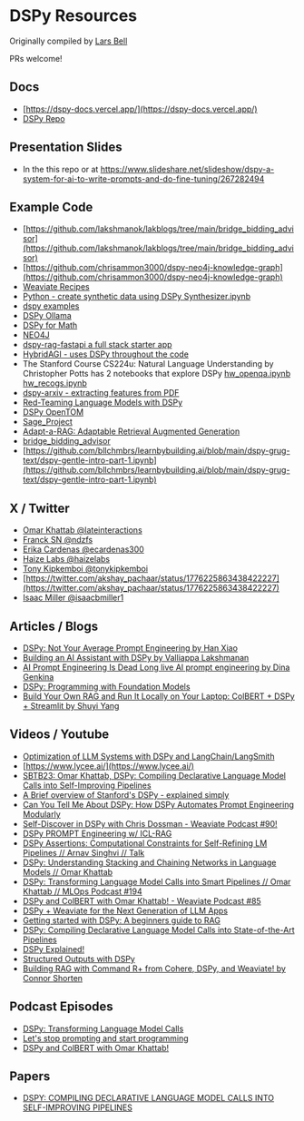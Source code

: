 # DSPy Resources
Originally compiled by [Lars Bell](https://www.linkedin.com/in/larsbell/)

PRs welcome!

## Docs
- [https://dspy-docs.vercel.app/](https://dspy-docs.vercel.app/)
- [DSPy Repo](https://github.com/stanfordnlp/dspy)

## Presentation Slides
- In the this repo or at
[  https://www.slideshare.net/slideshow/dspy-a-system-for-ai-to-write-prompts-and-do-fine-tuning/267282494
](https://www.slideshare.net/slideshow/dspy-a-system-for-ai-to-write-prompts-and-do-fine-tuning/267282494)

## Example Code
- [https://github.com/lakshmanok/lakblogs/tree/main/bridge_bidding_advisor](https://github.com/lakshmanok/lakblogs/tree/main/bridge_bidding_advisor)
- [https://github.com/chrisammon3000/dspy-neo4j-knowledge-graph](https://github.com/chrisammon3000/dspy-neo4j-knowledge-graph)
- [Weaviate Recipes](https://github.com/weaviate/recipes/tree/main/integrations/dspy)
- [Python - create synthetic data using DSPy Synthesizer.ipynb](https://github.com/AmitXShukla/RPA/blob/8b7930e5563d1d6ea4940054cbd524b50bf728e5/notebooks/Python%20-%20create%20synthetic%20data%20using%20DSPy%20Synthesizer.ipynb)
- [dspy examples](https://github.com/epec254/dspy_examples)
- [DSPy Ollama](https://github.com/INF800/dspy-examples/blob/main/ollama/.ipynb_checkpoints/intro_ollama-checkpoint.ipynb)
- [DSPy for Math](https://github.com/ganarajpr/dspy-examples)
- [NEO4J](https://github.com/tomasonjo/blogs/blob/7704f3c1aa393fa8300550d3f1795b52e7209c0b/llm/dspy_example.ipynb#L36)
- [dspy-rag-fastapi  a full stack starter app](https://github.com/diicellman/dspy-rag-fastapi)
- [HybridAGI  - uses DSPy throughout the code](https://github.com/SynaLinks/HybridAGI)
- The Stanford Course CS224u: Natural Language Understanding by Christopher Potts has 2 notebooks that explore DSPy [hw_openqa.ipynb](https://github.com/cgpotts/cs224u/blob/1a2592e6106709e3c712f5c9538b3fef66316a00/hw_openqa.ipynb#L909) [hw_recogs.ipynb](https://github.com/cgpotts/cs224u/blob/1a2592e6106709e3c712f5c9538b3fef66316a00/hw_recogs.ipynb#L1650)
- [dspy-arxiv - extracting features from PDF](https://github.com/S1M0N38/dspy-arxiv)
- [Red-Teaming Language Models with DSPy](https://github.com/haizelabs/dspy-redteam)
- [DSPy OpenTOM](https://github.com/plastic-labs/dspy-opentom)
- [Sage_Project](https://github.com/JoonhyeonKim/Sage_Project/tree/main)
- [Adapt-a-RAG: Adaptable Retrieval Augmented Generation](https://github.com/Josephrp/adapt-a-rag)
- [bridge_bidding_advisor](https://github.com/lakshmanok/lakblogs/blob/548a6a9f46b399d2453077264ec313b4d5674479/bridge_bidding_advisor/README.md?plain=1)
- [https://github.com/bllchmbrs/learnbybuilding.ai/blob/main/dspy-grug-text/dspy-gentle-intro-part-1.ipynb](https://github.com/bllchmbrs/learnbybuilding.ai/blob/main/dspy-grug-text/dspy-gentle-intro-part-1.ipynb)


## X / Twitter
- [Omar Khattab @lateinteractions](https://twitter.com/lateinteraction)
- [Franck SN @ndzfs](https://twitter.com/ndzfs)
- [Erika Cardenas @ecardenas300](https://twitter.com/ecardenas300)
- [Haize Labs @haizelabs](https://twitter.com/haizelabs)
- [Tony Kipkemboi @tonykipkemboi](https://twitter.com/tonykipkemboi)
- [https://twitter.com/akshay_pachaar/status/1776225863438422227](https://twitter.com/akshay_pachaar/status/1776225863438422227)
- [Isaac Miller @isaacbmiller1](https://twitter.com/isaacbmiller1)

## Articles / Blogs
- [DSPy: Not Your Average Prompt Engineering by Han Xiao](https://jina.ai/news/dspy-not-your-average-prompt-engineering/)
- [Building an AI Assistant with DSPy by Valliappa Lakshmanan](https://www.linkedin.com/pulse/building-ai-assistant-dspy-valliappa-lakshmanan-vgnsc/)
- [AI Prompt Engineering Is Dead Long live AI prompt engineering by Dina Genkina](https://spectrum.ieee.org/prompt-engineering-is-dead)
- [DSPy: Programming with Foundation Models](https://lightning.ai/lightning-ai/studios/dspy-programming-with-foundation-models)
- [Build Your Own RAG and Run It Locally on Your Laptop: ColBERT + DSPy + Streamlit by Shuyi Yang](https://towardsdatascience.com/rag-on-your-laptop-colbert-dspy-streamlit-c206ea92188f)

## Videos / Youtube
- [Optimization of LLM Systems with DSPy and LangChain/LangSmith ](https://www.youtube.com/watch?v=4EXOmWeqXRc)
- [https://www.lycee.ai/](https://www.lycee.ai/)
- [SBTB23: Omar Khattab, DSPy: Compiling Declarative Language Model Calls into Self-Improving Pipelines](https://youtu.be/Dt3H2ninoeY?si=B3tXLmcs0iTHfVIr)
- [A Brief overview of Stanford's DSPy - explained simply](https://youtu.be/njVKMqs9lxU?si=5pvGv6FORhYMO1hq)
- [Can You Tell Me About DSPy: How DSPy Automates Prompt Engineering Modularly](https://youtu.be/zBb8XQZ4ksI?si=GemHdyncqa5ILqKH)
- [Self-Discover in DSPy with Chris Dossman - Weaviate Podcast #90!](https://youtu.be/iC64q1gFWiY?si=iQsZPw0RsP8SFlMB)
- [DSPy PROMPT Engineering w/ ICL-RAG](https://youtube.com/playlist?list=PLgy71-0-2-F00lrRr2EzzTdnbJXax6sn2&si=sYQdqnNOi6F8HWCZ)
- [DSPy Assertions: Computational Constraints for Self-Refining LM Pipelines // Arnav Singhvi // Talk](https://youtu.be/NRc-y5Y70xU?si=yfSscdntHrjZ7UXZ)
- [DSPy: Understanding Stacking and Chaining Networks in Language Models // Omar Khattab](https://youtu.be/LzUI3Xk-qE0?si=rRa6pKxHbDOVy8Qb)
- [DSPy: Transforming Language Model Calls into Smart Pipelines // Omar Khattab // MLOps Podcast #194](https://youtu.be/NoaDWKHdkHg?si=jChb2z0E9Lz2l6si)
- [DSPy and ColBERT with Omar Khattab! - Weaviate Podcast #85](https://youtu.be/CDung1LnLbY?si=J-fMOA-P2L8NPSo6)
- [DSPy + Weaviate for the Next Generation of LLM Apps](https://youtu.be/ickqCzFxWj0?si=h_0jP_vPM3e-iZ7w)
- [Getting started with DSPy: A beginners guide to RAG](https://youtu.be/NxFj8Vv0fWY?si=1k-pnIwsCVnLhAmv)
- [DSPy: Compiling Declarative Language Model Calls into State-of-the-Art Pipelines](https://www.youtube.com/live/im7bCLW2aM4?si=ZUFopGD8AZ4CON4q)
- [DSPy Explained!](https://youtu.be/41EfOY0Ldkc?si=72nT2qLq2IOVEfvF)
- [Structured Outputs with DSPy](https://youtu.be/tVw3CwrN5-8?si=2vyBDUJnHAYtSaXT)
- [Building RAG with Command R+ from Cohere, DSPy, and Weaviate! by Connor Shorten](https://youtu.be/6dgXALb_5Ag?si=lWPP7NHmJrY1BvU5)

## Podcast Episodes
- [DSPy: Transforming Language Model Calls](https://podcasters.spotify.com/pod/show/mlops/episodes/DSPy-Transforming-Language-Model-Calls-into-Smart-Pipelines--Omar-Khattab--194-e2cpuga/a-aamov01)
- [Let's stop prompting and start programming](https://podcasters.spotify.com/pod/show/yet-another-infra/episodes/Lets-stop-prompting-and-start-programming----Chat-with-Omar-about-DSPy-e2b6og4/a-aahogbm)
- [DSPy and ColBERT with Omar Khattab!](https://podcasters.spotify.com/pod/show/weaviate/episodes/DSPy-and-ColBERT-with-Omar-Khattab----Weaviate-Podcast-85-e2effki/a-aark6e4)

## Papers
- [DSPY: COMPILING DECLARATIVE LANGUAGE MODEL CALLS INTO SELF-IMPROVING PIPELINES](https://arxiv.org/pdf/2310.03714.pdf)

